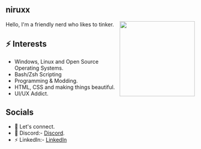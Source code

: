 <h2>  niruxx </h2>
<img align='right' src='https://raw.githubusercontent.com/NiRuX/NiRuX/main/Tux/68747470733a2f2f632e74656e6f722e636f6d2f64486b2d4c667a4872747741414141692f6c696e75782d636f6d70757465722e676966.gif' width='200"'>

Hello, I'm a friendly nerd who likes to tinker.

## ⚡ Interests
- Windows, Linux and Open Source Operating Systems.
- Bash/Zsh Scripting
- Programming & Modding.
- HTML, CSS and making things beautiful.
- UI/UX Addict.

## Socials
- 💬 Let's connect.
- 🔔 Discord:- [Discord](https://discord.gg/invite/CJzTJsrFpU).
- ⚡ LinkedIn:- [LinkedIn](https://www.linkedin.com/in/kyle-perez-b785341a4/)